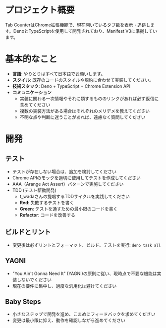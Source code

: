 # プロジェクト概要

Tab CounterはChrome拡張機能で、現在開いているタブ数を表示・追跡します。DenoとTypeScriptを使用して開発されており、Manifest V3に準拠しています。

# 基本的なこと

- **言語**: やりとりはすべて日本語でお願いします。
- **スタイル**: 既存のコードのスタイルや規約に合わせて実装してください。
- **技術スタック**: Deno + TypeScript + Chrome Extension API
- **コミュニケーション**
    - 実装に関わる一次情報やそれに類するもののリンクがあれば必ず返信に含めてください
    - 複数の実装方法がある場合はそれぞれのメリデメを教えてください
    - 不明な点や判断に迷うことがあれば、遠慮なく質問してください

# 開発

## テスト
- テストが存在しない場合は、追加を検討してください
- Chrome APIのモックを適切に使用してテストを作成してください
- AAA（Arange Act Assert）パターンで実施してください
- TDD (テスト駆動開発)
    - t_wadaさんの提唱するTDDサイクルを実践してください
    - **Red**: 失敗するテストを書く
    - **Green**: テストを通すための最小限のコードを書く
    - **Refactor**: コードを改善する

## ビルドとリント
- 変更後は必ずリントとフォーマット、ビルド、テストを実行: `deno task all`

## YAGNI
- "You Ain't Gonna Need It" (YAGNI)の原則に従い、現時点で不要な機能は実装しないでください
- 現在の要件に集中し、過度な汎用化は避けてください

## Baby Steps
- 小さなステップで開発を進め、こまめにフィードバックを求めてください
- 変更は最小限に抑え、動作を確認しながら進めてください
